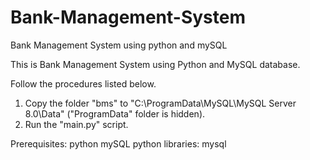 # Bank-Management-System
Bank Management System using python and mySQL

This is Bank Management System using Python and MySQL database.

Follow the procedures listed below.
1. Copy the folder "bms" to "C:\ProgramData\MySQL\MySQL Server 8.0\Data" ("ProgramData" folder is hidden).
2. Run the "main.py" script.

Prerequisites:
python
mySQL
python libraries:
    mysql
